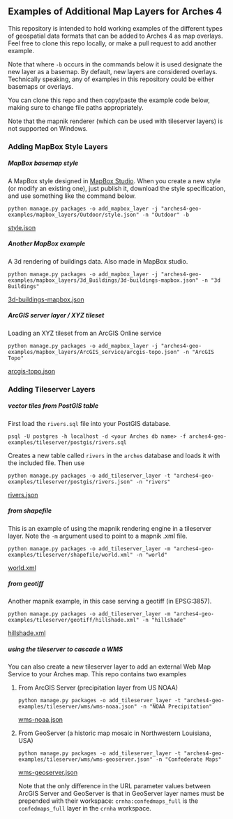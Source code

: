 ## Examples of Additional Map Layers for Arches 4

This repository is intended to hold working examples of the different types of geospatial data formats that can be added to Arches 4 as map overlays. Feel free to clone this repo locally, or make a pull request to add another example.

Note that where `-b` occurs in the commands below it is used designate the new layer as a basemap. By default, new layers are considered overlays. Technically speaking, any of examples in this repository could be either basemaps or overlays.

You can clone this repo and then copy/paste the example code below, making sure to change file paths appropriately.

Note that the mapnik renderer (which can be used with tileserver layers) is not supported on Windows.

### Adding MapBox Style Layers

##### MapBox basemap style

A MapBox style designed in [MapBox Studio](https://www.mapbox.com/studio/). When you create a new style (or modify an existing one), just publish it, download the style specification, and use something like the command below.

`python manage.py packages -o add_mapbox_layer -j "arches4-geo-examples/mapbox_layers/Outdoor/style.json" -n "Outdoor" -b`

[style.json](https://github.com/legiongis/arches4-geo-examples/blob/master/mapbox_layers/Outdoors/style.json)

##### Another MapBox example

A 3d rendering of buildings data. Also made in MapBox studio.

`python manage.py packages -o add_mapbox_layer -j "arches4-geo-examples/mapbox_layers/3d_Buildings/3d-buildings-mapbox.json" -n "3d Buildings"`

[3d-buildings-mapbox.json](https://github.com/legiongis/arches4-geo-examples/blob/master/mapbox_layers/3d_Buildings/3d-buildings-mapbox.json)

##### ArcGIS server layer / XYZ tileset

Loading an XYZ tileset from an ArcGIS Online service

`python manage.py packages -o add_mapbox_layer -j "arches4-geo-examples/mapbox_layers/ArcGIS_service/arcgis-topo.json" -n "ArcGIS Topo"`

[arcgis-topo.json](https://github.com/legiongis/arches4-geo-examples/blob/master/mapbox_layers/ArcGIS_service/arcgis-topo.json)

### Adding Tileserver Layers

##### vector tiles from PostGIS table

First load the `rivers.sql` file into your PostGIS database.

`psql -U postgres -h localhost -d <your Arches db name> -f arches4-geo-examples/tileserver/postgis/rivers.sql`

Creates a new table called `rivers` in the `arches` database and loads it with the included file. Then use

`python manage.py packages -o add_tileserver_layer -t "arches4-geo-examples/tileserver/postgis/rivers.json" -n "rivers"`

[rivers.json](https://github.com/legiongis/arches4-geo-examples/blob/master/tileserver/postgis/rivers.json)

##### from shapefile

This is an example of using the mapnik rendering engine in a tileserver layer. Note the `-m` argument used to point to a mapnik .xml file.

`python manage.py packages -o add_tileserver_layer -m "arches4-geo-examples/tileserver/shapefile/world.xml" -n "world"`

[world.xml](https://github.com/legiongis/arches4-geo-examples/blob/master/tileserver/shapefile/world.xml)

##### from geotiff

Another mapnik example, in this case serving a geotiff (in EPSG:3857).

`python manage.py packages -o add_tileserver_layer -m "arches4-geo-examples/tileserver/geotiff/hillshade.xml" -n "hillshade"`

[hillshade.xml](https://github.com/legiongis/arches4-geo-examples/blob/master/tileserver/geotiff/hillshade.xml)

##### using the tileserver to cascade a WMS

You can also create a new tileserver layer to add an external Web Map Service to your Arches map. This repo contains two examples

1. From ArcGIS Server (precipitation layer from US NOAA)

    `python manage.py packages -o add_tileserver_layer -t "arches4-geo-examples/tileserver/wms/wms-noaa.json" -n "NOAA Precipitation"`

    [wms-noaa.json](https://github.com/legiongis/arches4-geo-examples/blob/master/tileserver/wms/wms-noaa.json)

2. From GeoServer (a historic map mosaic in Northwestern Louisiana, USA)

    `python manage.py packages -o add_tileserver_layer -t "arches4-geo-examples/tileserver/wms/wms-geoserver.json" -n "Confederate Maps"`

    [wms-geoserver.json](https://github.com/legiongis/arches4-geo-examples/blob/master/tileserver/wms/wms-geoserver.json)

    Note that the only difference in the URL parameter values between ArcGIS Server and GeoServer is that in GeoServer layer names must be prepended with their workspace: `crnha:confedmaps_full` is the `confedmaps_full` layer in the `crnha` workspace.
